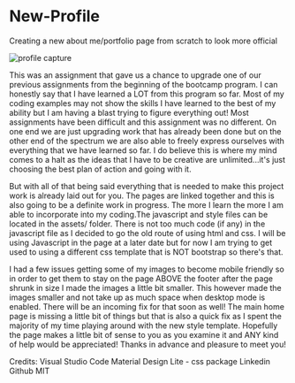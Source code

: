# New-Profile
Creating a new about me/portfolio page from scratch to look more official 


![profile capture](https://user-images.githubusercontent.com/54759646/70769111-20907900-1d36-11ea-8696-ca8c8e84927a.JPG)


This was an assignment that gave us a chance to upgrade one of our previous assignments from the beginning of the bootcamp program. I can honestly say that I have learned a LOT from this program so far. Most of my coding examples may not show the skills I have learned to the best of my ability but I am having a blast trying to figure everything out! Most assignments have been difficult and this assignment was no different. On one end we are just upgrading work that has already been done but on the other end of the spectrum we are also able to freely express ourselves with everything that we have learned so far. I do believe this is where my mind comes to a halt as the ideas that I have to be creative are unlimited...it's just choosing the best plan of action and going with it.

But with all of that being said everything that is needed to make this project work is already laid out for you. The pages are linked together and this is also going to be a definite work in progress. The more I learn the more I am able to incorporate into my coding.The javascript and style files can be located in the assets/ folder. There is not too much code (if any) in the javascript file as I decided to go the old route of using html and css. I will be using Javascript in the page at a later date but for now I am trying to get used to using a different css template that is NOT bootstrap so there's that.

I had a few issues getting some of my images to become mobile friendly so in order to get them to stay on the page ABOVE the footer after the page shrunk in size I made the images a little bit smaller. This however made the images smaller and not take up as much space when desktop mode is enabled. There will be an incoming fix for that soon as well! The main home page is missing a little bit of things but that is also a quick fix as I spent the majority of my time playing around with the new style template. Hopefully the page makes a little bit of sense to you as you examine it and ANY kind of help would be appreciated! Thanks in advance and pleasure to meet you!

Credits:
Visual Studio Code
Material Design Lite - css package
Linkedin
Github
MIT
